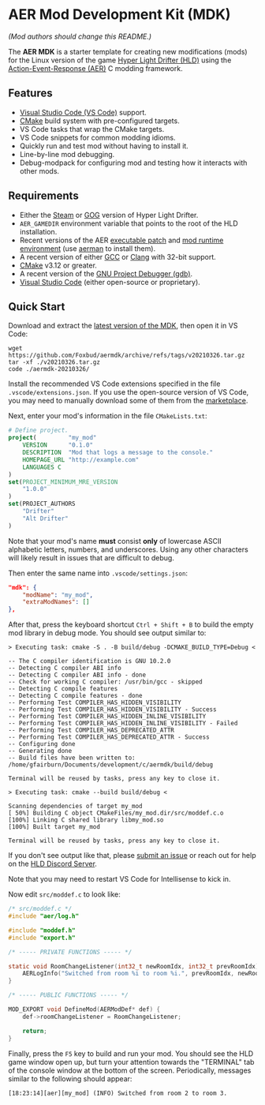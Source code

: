# AER Mod Development Kit (MDK)


*(Mod authors should change this README.)*

The **AER MDK** is a starter template for creating new modifications (mods) for the Linux version of the game [Hyper Light Drifter (HLD)](https://en.wikipedia.org/wiki/Hyper_Light_Drifter) using the [Action-Event-Response (AER)](https://github.com/users/Foxbud/projects/1) C modding framework.

## Features
- [Visual Studio Code (VS Code)](https://code.visualstudio.com/) support.
- [CMake](https://cmake.org/) build system with pre-configured targets.
- VS Code tasks that wrap the CMake targets.
- VS Code snippets for common modding idioms.
- Quickly run and test mod without having to install it.
- Line-by-line mod debugging.
- Debug-modpack for configuring mod and testing how it interacts with other mods.

## Requirements
- Either the [Steam](https://duckduckgo.com/?t=ffab&q=hyper+light+drifter&ia=web) or [GOG](https://www.gog.com/game/hyper_light_drifter) version of Hyper Light Drifter.
- `AER_GAMEDIR` environment variable that points to the root of the HLD installation.
- Recent versions of the AER [executable patch](https://github.com/Foxbud/aerpatch/releases/latest) and [mod runtime environment](https://github.com/Foxbud/libaermre/releases/latest) (use [aerman](https://github.com/Foxbud/aerman/releases/latest) to install them).
- A recent version of either [GCC](https://gcc.gnu.org/) or [Clang](https://clang.llvm.org/) with 32-bit support.
- [CMake](https://cmake.org/) v3.12 or greater.
- A recent version of the [GNU Project Debugger (gdb)](https://www.gnu.org/software/gdb/).
- [Visual Studio Code](https://code.visualstudio.com/) (either open-source or proprietary).

## Quick Start
Download and extract the [latest version of the MDK](https://github.com/Foxbud/aermdk/releases/latest), then open it in VS Code:

```
wget https://github.com/Foxbud/aermdk/archive/refs/tags/v20210326.tar.gz
tar -xf ./v20210326.tar.gz
code ./aermdk-20210326/
```

Install the recommended VS Code extensions specified in the file `.vscode/extensions.json`. If you use the open-source version of VS Code, you may need to manually download some of them from the [marketplace](https://marketplace.visualstudio.com/VSCode).

Next, enter your mod's information in the file `CMakeLists.txt`:

```cmake
# Define project.
project(         "my_mod"
    VERSION      "0.1.0"
    DESCRIPTION  "Mod that logs a message to the console."
    HOMEPAGE_URL "http://example.com"
    LANGUAGES C
)
set(PROJECT_MINIMUM_MRE_VERSION
    "1.0.0"
)
set(PROJECT_AUTHORS
    "Drifter"
    "Alt Drifter"
)
```

Note that your mod's name **must** consist **only** of lowercase ASCII alphabetic letters, numbers, and underscores. Using any other characters will likely result in issues that are difficult to debug.

Then enter the same name into `.vscode/settings.json`:

```json
"mdk": {
    "modName": "my_mod",
    "extraModNames": []
},
```

After that, press the keyboard shortcut `Ctrl + Shift + B` to build the empty mod library in debug mode. You should see output similar to:

```
> Executing task: cmake -S . -B build/debug -DCMAKE_BUILD_TYPE=Debug <

-- The C compiler identification is GNU 10.2.0
-- Detecting C compiler ABI info
-- Detecting C compiler ABI info - done
-- Check for working C compiler: /usr/bin/gcc - skipped
-- Detecting C compile features
-- Detecting C compile features - done
-- Performing Test COMPILER_HAS_HIDDEN_VISIBILITY
-- Performing Test COMPILER_HAS_HIDDEN_VISIBILITY - Success
-- Performing Test COMPILER_HAS_HIDDEN_INLINE_VISIBILITY
-- Performing Test COMPILER_HAS_HIDDEN_INLINE_VISIBILITY - Failed
-- Performing Test COMPILER_HAS_DEPRECATED_ATTR
-- Performing Test COMPILER_HAS_DEPRECATED_ATTR - Success
-- Configuring done
-- Generating done
-- Build files have been written to: /home/gfairburn/Documents/development/c/aermdk/build/debug

Terminal will be reused by tasks, press any key to close it.

> Executing task: cmake --build build/debug <

Scanning dependencies of target my_mod
[ 50%] Building C object CMakeFiles/my_mod.dir/src/moddef.c.o
[100%] Linking C shared library libmy_mod.so
[100%] Built target my_mod

Terminal will be reused by tasks, press any key to close it.
```

If you don't see output like that, please [submit an issue](https://github.com/Foxbud/aermdk/issues/new) or reach out for help on the [HLD Discord Server](https://discord.gg/XaBrHDHTGe).

Note that you may need to restart VS Code for Intellisense to kick in.

Now edit `src/moddef.c` to look like:

```c
/* src/moddef.c */
#include "aer/log.h"

#include "moddef.h"
#include "export.h"

/* ----- PRIVATE FUNCTIONS ----- */

static void RoomChangeListener(int32_t newRoomIdx, int32_t prevRoomIdx) {
    AERLogInfo("Switched from room %i to room %i.", prevRoomIdx, newRoomIdx);
}

/* ----- PUBLIC FUNCTIONS ----- */

MOD_EXPORT void DefineMod(AERModDef* def) {
    def->roomChangeListener = RoomChangeListener;

    return;
}
```

Finally, press the `F5` key to build and run your mod. You should see the HLD game window open up, but turn your attention towards the "TERMINAL" tab of the console window at the bottom of the screen. Periodically, messages similar to the following should appear:

```
[18:23:14][aer][my_mod] (INFO) Switched from room 2 to room 3.
```